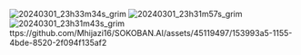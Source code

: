 

![20240301_23h33m34s_grim](https://github.com/Mhijazi16/SOKOBAN.AI/assets/45119497/40462634-8607-4698-abeb-4cea896ce290)
![20240301_23h31m57s_grim](https://github.com/Mhijazi16/SOKOBAN.AI/assets/45119497/2874ea3e-d5a0-47c0-8464-757b3c195162)
![20240301_23h31m43s_grim](https://github.com/Mhijazi16/SOKOBAN.AI/assets/45119497/542ee03e-a33b-42a2-9e21-9b21c1afc86b)
ttps://github.com/Mhijazi16/SOKOBAN.AI/assets/45119497/153993a5-1155-4bde-8520-2f094f135af2

